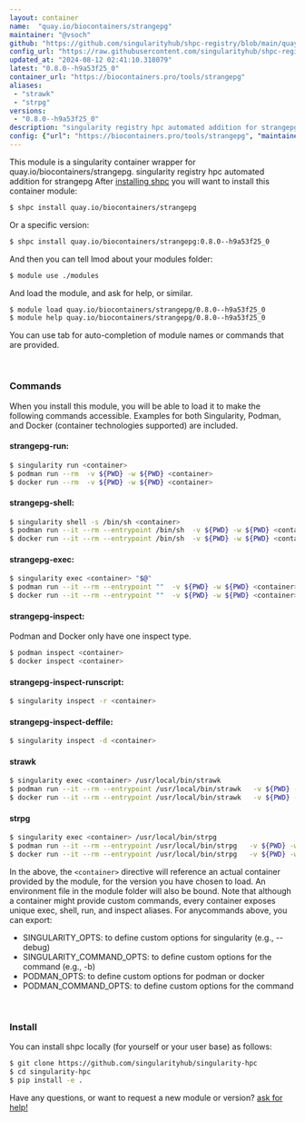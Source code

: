 ```yaml
---
layout: container
name:  "quay.io/biocontainers/strangepg"
maintainer: "@vsoch"
github: "https://github.com/singularityhub/shpc-registry/blob/main/quay.io/biocontainers/strangepg/container.yaml"
config_url: "https://raw.githubusercontent.com/singularityhub/shpc-registry/main/quay.io/biocontainers/strangepg/container.yaml"
updated_at: "2024-08-12 02:41:10.318079"
latest: "0.8.0--h9a53f25_0"
container_url: "https://biocontainers.pro/tools/strangepg"
aliases:
 - "strawk"
 - "strpg"
versions:
 - "0.8.0--h9a53f25_0"
description: "singularity registry hpc automated addition for strangepg"
config: {"url": "https://biocontainers.pro/tools/strangepg", "maintainer": "@vsoch", "description": "singularity registry hpc automated addition for strangepg", "latest": {"0.8.0--h9a53f25_0": "sha256:8de054f5b9e643465ca172039c84da98bb991d5d8e09fa757dd97eaa5b46b20b"}, "tags": {"0.8.0--h9a53f25_0": "sha256:8de054f5b9e643465ca172039c84da98bb991d5d8e09fa757dd97eaa5b46b20b"}, "docker": "quay.io/biocontainers/strangepg", "aliases": {"strawk": "/usr/local/bin/strawk", "strpg": "/usr/local/bin/strpg"}}
---
```


This module is a singularity container wrapper for quay.io/biocontainers/strangepg.
singularity registry hpc automated addition for strangepg
After [installing shpc](#install) you will want to install this container module:


```bash
$ shpc install quay.io/biocontainers/strangepg
```

Or a specific version:

```bash
$ shpc install quay.io/biocontainers/strangepg:0.8.0--h9a53f25_0
```

And then you can tell lmod about your modules folder:

```bash
$ module use ./modules
```

And load the module, and ask for help, or similar.

```bash
$ module load quay.io/biocontainers/strangepg/0.8.0--h9a53f25_0
$ module help quay.io/biocontainers/strangepg/0.8.0--h9a53f25_0
```

You can use tab for auto-completion of module names or commands that are provided.

<br>

### Commands

When you install this module, you will be able to load it to make the following commands accessible.
Examples for both Singularity, Podman, and Docker (container technologies supported) are included.

#### strangepg-run:

```bash
$ singularity run <container>
$ podman run --rm  -v ${PWD} -w ${PWD} <container>
$ docker run --rm  -v ${PWD} -w ${PWD} <container>
```

#### strangepg-shell:

```bash
$ singularity shell -s /bin/sh <container>
$ podman run --it --rm --entrypoint /bin/sh  -v ${PWD} -w ${PWD} <container>
$ docker run --it --rm --entrypoint /bin/sh  -v ${PWD} -w ${PWD} <container>
```

#### strangepg-exec:

```bash
$ singularity exec <container> "$@"
$ podman run --it --rm --entrypoint ""  -v ${PWD} -w ${PWD} <container> "$@"
$ docker run --it --rm --entrypoint ""  -v ${PWD} -w ${PWD} <container> "$@"
```

#### strangepg-inspect:

Podman and Docker only have one inspect type.

```bash
$ podman inspect <container>
$ docker inspect <container>
```

#### strangepg-inspect-runscript:

```bash
$ singularity inspect -r <container>
```

#### strangepg-inspect-deffile:

```bash
$ singularity inspect -d <container>
```


#### strawk

```bash
$ singularity exec <container> /usr/local/bin/strawk
$ podman run --it --rm --entrypoint /usr/local/bin/strawk   -v ${PWD} -w ${PWD} <container> -c " $@"
$ docker run --it --rm --entrypoint /usr/local/bin/strawk   -v ${PWD} -w ${PWD} <container> -c " $@"
```


#### strpg

```bash
$ singularity exec <container> /usr/local/bin/strpg
$ podman run --it --rm --entrypoint /usr/local/bin/strpg   -v ${PWD} -w ${PWD} <container> -c " $@"
$ docker run --it --rm --entrypoint /usr/local/bin/strpg   -v ${PWD} -w ${PWD} <container> -c " $@"
```



In the above, the `<container>` directive will reference an actual container provided
by the module, for the version you have chosen to load. An environment file in the
module folder will also be bound. Note that although a container
might provide custom commands, every container exposes unique exec, shell, run, and
inspect aliases. For anycommands above, you can export:

 - SINGULARITY_OPTS: to define custom options for singularity (e.g., --debug)
 - SINGULARITY_COMMAND_OPTS: to define custom options for the command (e.g., -b)
 - PODMAN_OPTS: to define custom options for podman or docker
 - PODMAN_COMMAND_OPTS: to define custom options for the command

<br>

### Install

You can install shpc locally (for yourself or your user base) as follows:

```bash
$ git clone https://github.com/singularityhub/singularity-hpc
$ cd singularity-hpc
$ pip install -e .
```

Have any questions, or want to request a new module or version? [ask for help!](https://github.com/singularityhub/singularity-hpc/issues)